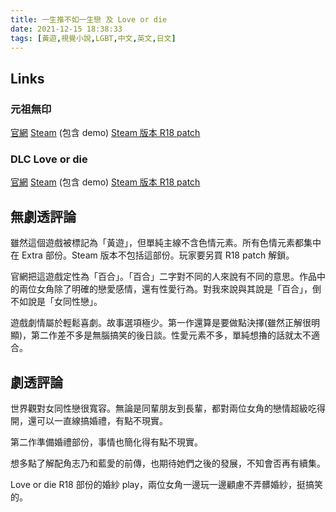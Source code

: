 ```yaml
---
title: 一生推不如一生戀 及 Love or die
date: 2021-12-15 18:38:33
tags: [黃遊,視覺小說,LGBT,中文,英文,日文]
---
```

## Links

### 元祖無印

[官網](http://sukerasparo.com/somero/oshilove/tw/)
[Steam](https://store.steampowered.com/app/1233270/OshiRabu_Waifus_Over_Husbandos/) (包含 demo)
[Steam 版本 R18 patch](http://sukerasparo.com/somero/oshilove/sp/download.html)

### DLC Love or die

[官網](http://sukerasparo.com/somero/oshilovelod/langtw/index.html)
[Steam](https://store.steampowered.com/app/1644150/OshiRabu_Waifus_Over_Husbandos_Loveordie/) (包含 demo)
[Steam 版本 R18 patch](http://sukerasparo.com/somero/oshilovelod/langjp/sp/download.html)

## 無劇透評論

雖然這個遊戲被標記為「黃遊」，但單純主線不含色情元素。所有色情元素都集中在 Extra 部份。Steam 版本不包括這部份。玩家要另買 R18 patch 解鎖。

官網把這遊戲定性為「百合」。「百合」二字對不同的人來說有不同的意思。作品中的兩位女角除了明確的戀愛感情，還有性愛行為。對我來說與其說是「百合」，倒不如說是「女同性戀」。

遊戲劇情屬於輕鬆喜劇。故事選項極少。第一作還算是要做點決擇(雖然正解很明顯)，第二作差不多是無腦搞笑的後日談。性愛元素不多，單純想擼的話就太不適合。

## 劇透評論

世界觀對女同性戀很寬容。無論是同輩朋友到長輩，都對兩位女角的戀情超級吃得開，還可以一直線搞婚禮，有點不現實。

第二作準備婚禮部份，事情也簡化得有點不現實。

想多點了解配角志乃和藍愛的前傳，也期待她們之後的發展，不知會否再有續集。

Love or die R18 部份的婚紗 play，兩位女角一邊玩一邊顧慮不弄髒婚紗，挺搞笑的。
